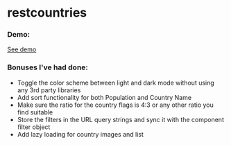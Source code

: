 # restcountries

### Demo:
[See demo](https://yasaman-countries.netlify.app/)

### Bonuses I've had done:
- Toggle the color scheme between light and dark mode without using any 3rd party libraries
- Add sort functionality for both Population and Country Name
- Make sure the ratio for the country flags is 4:3 or any other ratio you find suitable
- Store the filters in the URL query strings and sync it with the component filter object
- Add lazy loading for country images and list